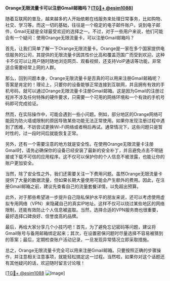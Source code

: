 **Orange无限流量卡可以注册Gmail邮箱吗？[[TG💪+ @esim1088](https://t.me/s/esim1088)]**

随着互联网的普及，越来越多的人开始依赖在线服务来处理日常事务，比如购物、社交、学习等。而这一切的基础，往往是一个稳定的电子邮件账户。说到电子邮件，Gmail无疑是全球最受欢迎的选择之一。不过，对于一些用户来说，他们可能会有一个疑问：使用Orange无限流量卡，可以注册Gmail邮箱吗？

首先，让我们简单了解一下Orange无限流量卡。Orange是一家在多个国家提供电信服务的公司，其提供的无限流量卡因其性价比高和覆盖范围广而受到欢迎。这种卡不仅可以让用户随时随地浏览网页、观看视频，还支持VoIP通话等功能，非常适合需要经常上网的人群。

那么，回到问题本身，Orange无限流量卡是否真的可以用来注册Gmail邮箱呢？答案是肯定的！理论上，只要你的设备能够正常连接到互联网，并且拥有有效的手机号码，就可以通过Orange无限流量卡注册Gmail邮箱。这是因为Gmail的注册过程并不涉及任何特殊的硬件要求，只需要一个可用的网络环境和一个有效的手机号码即可完成验证。

然而，在实际操作中，可能会遇到一些小问题。例如，部分地区的Orange网络可能因为防火墙或限制的原因导致某些功能无法正常使用。如果你发现注册过程中遇到了困难，不妨尝试更换Wi-Fi网络或者稍后再试。通常情况下，这些问题只是暂时性的，过一段时间后就能恢复正常。

另外，还有一个需要注意的地方就是安全性。在使用Orange无限流量卡注册Gmail时，请务必确保你的设备已经安装了最新的安全补丁，并且避免点击不明链接或下载不可信的应用程序。这不仅可以保护你的个人信息不被泄露，也能让你的账户更加安全。

当然，除了安全性之外，我们还需要关注一下费用问题。虽然Orange无限流量卡提供了大量的数据流量，但如果长期大量使用可能会产生额外的费用。因此，在注册Gmail邮箱之前，建议先查看自己的流量套餐详情，以免超出预算。

此外，对于那些希望进一步提升自己隐私保护水平的朋友来说，还可以考虑使用虚拟专用网络（VPN）来隐藏自己的真实IP地址。这样不仅可以绕过某些地区的网络限制，还能有效防止个人信息被盗取。当然，选择合适的VPN服务商也很重要，最好选择口碑良好、信誉度高的品牌。

最后，再给大家分享几个小技巧吧！首先，为了避免忘记密码等问题，建议将Gmail账号与备用邮箱绑定起来；其次，在设置密保问题时尽量选择不容易被猜到的答案；最后，定期检查账户活动记录，一旦发现异常情况立即采取措施。

总之，Orange无限流量卡完全可以用来注册Gmail邮箱。只要按照正确的步骤操作，并注意相关注意事项，就能轻松搞定这一过程。当然啦，如果你对这个话题还有其他疑问的话，欢迎随时留言讨论哦！

[[TG💪+ @esim1088](https://t.me/s/esim1088) ![Image](https://i.postimg.cc/4NQfJmqS/Snipaste-2025-05-13-00-14-12.png)]